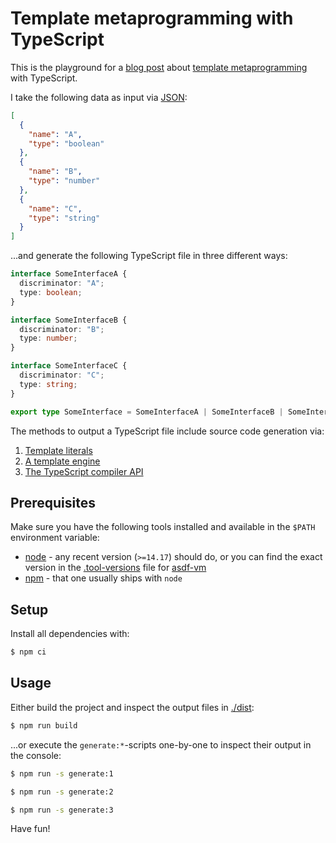 # Template metaprogramming with TypeScript

This is the playground for a [blog post](https://blog.whilenot.dev/posts/template-metaprogramming-with-typescript/) about [template metaprogramming](https://en.wikipedia.org/wiki/Template_metaprogramming) with TypeScript.

I take the following data as input via [JSON](./data/input.json):

```json
[
  {
    "name": "A",
    "type": "boolean"
  },
  {
    "name": "B",
    "type": "number"
  },
  {
    "name": "C",
    "type": "string"
  }
]
```

...and generate the following TypeScript file in three different ways:

```typescript
interface SomeInterfaceA {
  discriminator: "A";
  type: boolean;
}

interface SomeInterfaceB {
  discriminator: "B";
  type: number;
}

interface SomeInterfaceC {
  discriminator: "C";
  type: string;
}

export type SomeInterface = SomeInterfaceA | SomeInterfaceB | SomeInterfaceC;
```

The methods to output a TypeScript file include source code generation via:

1. [Template literals](./src/1_template_literals.js)
1. [A template engine](./src/2_template_engine.js)
1. [The TypeScript compiler API](./src/3_typescript_ast.js)

## Prerequisites

Make sure you have the following tools installed and available in the `$PATH` environment variable:

- [node](https://nodejs.org/dist/) - any recent version (`>=14.17`) should do, or you can find the exact version in the [.tool-versions](./.tool-versions) file for [asdf-vm](https://asdf-vm.com/guide/getting-started.html)
- [npm](https://www.npmjs.com/package/npm) - that one usually ships with `node`

## Setup

Install all dependencies with:

```bash
$ npm ci
```

## Usage

Either build the project and inspect the output files in [./dist](./dist):

```bash
$ npm run build
```

...or execute the `generate:*`-scripts one-by-one to inspect their output in the console:

```bash
$ npm run -s generate:1
```

```bash
$ npm run -s generate:2
```

```bash
$ npm run -s generate:3
```

Have fun!
